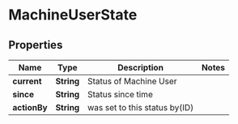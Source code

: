 # MachineUserState

## Properties
Name | Type | Description | Notes
------------ | ------------- | ------------- | -------------
**current** | **String** | Status of Machine User | 
**since** | **String** | Status since time | 
**actionBy** | **String** | was set to this status by(ID) | 
